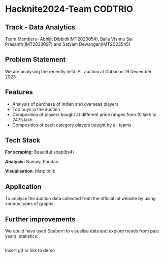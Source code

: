 
# Hacknite2024-Team CODTRIO




## Track - Data Analytics 
Team Members- Abhijit Dibbidi(IMT2023054), Balla Vishnu Sai Prasanth(IMT2023097) and Satyam Dewangan(IMT2023545)




## Problem Statement

We are analysing the recently held IPL auction at Dubai on 19 December 2023


## Features

- Analysis of purchase of indian and overseas players
- Top buys in the auction
- Composition of players bought at different price ranges from 10 lakh to 2475 lakh
- Composition of each category players bought by all teams


## Tech Stack

**For scraping:** Beautiful soap(bs4)

**Analysis:** Numpy, Pandas 

**Visualisation:** Matplotlib


## Application

To analyse the auction data collected from the official ipl website by using various types of graphs.





## Further improvements

We could have used Seaborn to visualise data and explore trends from past years' statistics.


##

Insert gif or link to demo

